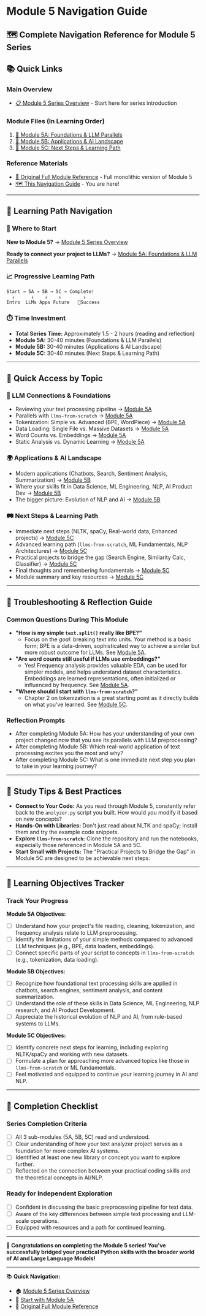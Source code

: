 # Module 5 Navigation Guide

## 🗺️ Complete Navigation Reference for Module 5 Series

## 📚 Quick Links

### **Main Overview**

- [📋 Module 5 Series Overview](module5-overview.md) - Start here for series introduction

### **Module Files (In Learning Order)**

1. [🌌 Module 5A: Foundations & LLM Parallels](module5A-foundations-llm-parallels.md)
2. [🌌 Module 5B: Applications & AI Landscape](module5B-applications-ai-landscape.md)
3. [🌌 Module 5C: Next Steps & Learning Path](module5C-next-steps-learning-path.md)

### **Reference Materials**

- [📖 Original Full Module Reference](module5-llm-connections.md) - Full monolithic version of Module 5
- [🗺️ This Navigation Guide](module5-navigation.md) - You are here!

---

## 🎯 Learning Path Navigation

### **📍 Where to Start**

**New to Module 5?** → [Module 5 Series Overview](module5-overview.md)

**Ready to connect your project to LLMs?** → [Module 5A: Foundations & LLM Parallels](module5A-foundations-llm-parallels.md)

### **📈 Progressive Learning Path**

```text
Start → 5A → 5B → 5C → Complete!
  ↓      ↓    ↓    ↓        ↓
Intro  LLMs Apps Future   🎉Success
```

### **⏱️ Time Investment**

- **Total Series Time:** Approximately 1.5 - 2 hours (reading and reflection)
- **Module 5A:** 30-40 minutes (Foundations & LLM Parallels)
- **Module 5B:** 30-40 minutes (Applications & AI Landscape)
- **Module 5C:** 30-40 minutes (Next Steps & Learning Path)

---

## 🚀 Quick Access by Topic

### **🔗 LLM Connections & Foundations**

- Reviewing your text processing pipeline → [Module 5A](module5A-foundations-llm-parallels.md#51-reviewing-our-foundations)
- Parallels with `llms-from-scratch` → [Module 5A](module5A-foundations-llm-parallels.md#52-how-this-relates-to-llms-from-scratch)
- Tokenization: Simple vs. Advanced (BPE, WordPiece) → [Module 5A](module5A-foundations-llm-parallels.md#🔗-tokenization-from-simple-to-sophisticated)
- Data Loading: Single File vs. Massive Datasets → [Module 5A](module5A-foundations-llm-parallels.md#📊-data-loading-from-single-file-to-massive-datasets)
- Word Counts vs. Embeddings → [Module 5A](module5A-foundations-llm-parallels.md#🔤-from-word-counts-to-embeddings)
- Static Analysis vs. Dynamic Learning → [Module 5A](module5A-foundations-llm-parallels.md#🧠-from-static-analysis-to-dynamic-learning)

### **🌍 Applications & AI Landscape**

- Modern applications (Chatbots, Search, Sentiment Analysis, Summarization) → [Module 5B](module5B-applications-ai-landscape.md#53-modern-applications-building-on-these-foundations)
- Where your skills fit in Data Science, ML Engineering, NLP, AI Product Dev → [Module 5B](module5B-applications-ai-landscape.md#🎯-where-your-skills-fit)
- The bigger picture: Evolution of NLP and AI → [Module 5B](module5B-applications-ai-landscape.md#🌍-the-bigger-picture)

### **🛤️ Next Steps & Learning Path**

- Immediate next steps (NLTK, spaCy, Real-world data, Enhanced projects) → [Module 5C](module5C-next-steps-learning-path.md#📚-immediate-next-steps)
- Advanced learning path (`llms-from-scratch`, ML Fundamentals, NLP Architectures) → [Module 5C](module5C-next-steps-learning-path.md#🚀-advanced-learning-path)
- Practical projects to bridge the gap (Search Engine, Similarity Calc, Classifier) → [Module 5C](module5C-next-steps-learning-path.md#🔧-practical-projects-to-bridge-the-gap)
- Final thoughts and remembering fundamentals → [Module 5C](module5C-next-steps-learning-path.md#56-final-thoughts-from-foundation-to-innovation)
- Module summary and key resources → [Module 5C](module5C-next-steps-learning-path.md#module-5-summary)

---

## 🚧 Troubleshooting & Reflection Guide

### **Common Questions During This Module**

- **"How is my simple `text.split()` really like BPE?"**
  - Focus on the *goal*: breaking text into units. Your method is a basic form; BPE is a data-driven, sophisticated way to achieve a similar but more robust outcome for LLMs. See [Module 5A](module5A-foundations-llm-parallels.md#🔗-tokenization-from-simple-to-sophisticated).
- **"Are word counts still useful if LLMs use embeddings?"**
  - Yes! Frequency analysis provides valuable EDA, can be used for simpler models, and helps understand dataset characteristics. Embeddings are learned representations, often initialized or influenced by frequency. See [Module 5A](module5A-foundations-llm-parallels.md#🔤-from-word-counts-to-embeddings).
- **"Where should I start with `llms-from-scratch`?"**
  - Chapter 2 on tokenization is a great starting point as it directly builds on what you've learned. See [Module 5C](module5C-next-steps-learning-path.md#1-dive-into-llms-from-scratch).

### **Reflection Prompts**

- After completing Module 5A: How has your understanding of your own project changed now that you see its parallels with LLM preprocessing?
- After completing Module 5B: Which real-world application of text processing excites you the most and why?
- After completing Module 5C: What is one immediate next step you plan to take in your learning journey?

---

## 📖 Study Tips & Best Practices

- **Connect to Your Code:** As you read through Module 5, constantly refer back to the `analyzer.py` script you built. How would you modify it based on new concepts?
- **Hands-On with Libraries:** Don't just read about NLTK and spaCy; install them and try the example code snippets.
- **Explore `llms-from-scratch`:** Clone the repository and run the notebooks, especially those referenced in Module 5A and 5C.
- **Start Small with Projects:** The "Practical Projects to Bridge the Gap" in Module 5C are designed to be achievable next steps.

---

## 🎯 Learning Objectives Tracker

### **Track Your Progress**

**Module 5A Objectives:**
- [ ] Understand how your project's file reading, cleaning, tokenization, and frequency analysis relate to LLM preprocessing.
- [ ] Identify the limitations of your simple methods compared to advanced LLM techniques (e.g., BPE, data loaders, embeddings).
- [ ] Connect specific parts of your script to concepts in `llms-from-scratch` (e.g., tokenization, data loading).

**Module 5B Objectives:**
- [ ] Recognize how foundational text processing skills are applied in chatbots, search engines, sentiment analysis, and content summarization.
- [ ] Understand the role of these skills in Data Science, ML Engineering, NLP research, and AI Product Development.
- [ ] Appreciate the historical evolution of NLP and AI, from rule-based systems to LLMs.

**Module 5C Objectives:**
- [ ] Identify concrete next steps for learning, including exploring NLTK/spaCy and working with new datasets.
- [ ] Formulate a plan for approaching more advanced topics like those in `llms-from-scratch` or ML fundamentals.
- [ ] Feel motivated and equipped to continue your learning journey in AI and NLP.

---

## 🏁 Completion Checklist

### **Series Completion Criteria**

- [ ] All 3 sub-modules (5A, 5B, 5C) read and understood.
- [ ] Clear understanding of how your text analyzer project serves as a foundation for more complex AI systems.
- [ ] Identified at least one new library or concept you want to explore further.
- [ ] Reflected on the connection between your practical coding skills and the theoretical concepts in AI/NLP.

### **Ready for Independent Exploration**

- [ ] Confident in discussing the basic preprocessing pipeline for text data.
- [ ] Aware of the key differences between simple text processing and LLM-scale operations.
- [ ] Equipped with resources and a path for continued learning.

---

**🎉 Congratulations on completing the Module 5 series! You've successfully bridged your practical Python skills with the broader world of AI and Large Language Models!**

---

📚 **Quick Navigation:**

- 🏠 [Module 5 Series Overview](module5-overview.md)
- 🚀 [Start with Module 5A](module5A-foundations-llm-parallels.md)
- 📖 [Original Full Module Reference](module5-llm-connections.md)
